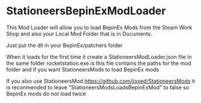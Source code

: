 # StationeersBepinExModLoader

This Mod Loader will allow you to load BepinEx Mods from the Steam Work Shop and also your Local Mod Folder that is in Documents.

Just put the dll in your BepinEx/patchers folder

When it loads for the first time it create a StationeersModLoader.json file in the same folder rocketstation.exe is this file contains the paths for the mod folder and if you want StationeersMods to load BepinEx mods 

If you also use StationeersMod https://github.com/jixxed/StationeersMods it is reconmended to leave "StationeersModsLoadsBepinExMod" to false so BepinEx mods do not load twice
